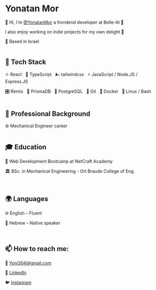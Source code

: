 # Yonatan Mor
👋 Hi, I'm [@YonatanMor](https://github.com/YonatanMor)
 a frondend developer at Belle-AI 🚀

I also enjoy working on indie projects for my own delight 🙂 

📍 Based in Israel 
<br><br>
## 🎨 Tech Stack 
⚛️ React &nbsp; 🧬 TypeScript &nbsp; 🌬️ tailwindcss &nbsp; ⚡ JavaScript / Node.JS / Express.JS &nbsp; 

🎛️ Remix &nbsp; 🔎 PrismaDB &nbsp; 🐘 PostgreSQL &nbsp; 🌲 Git &nbsp;  🐳 Docker &nbsp; 🐧 Linux / Bash
<br><br>
## 💼 Professional Background
⚙️ Mechanical Engineer career
<br><br>
## 🎓 Education
📖 Web Development Bootcamp at NetCraft Academy

🏛️ BSc. in Mechanical Engineering - Ort Braude College of Eng.

<br/>

## 🌍 Languages 

🌐 English – Fluent 

🐪 Hebrew – Native speaker

<br/>

## 📫 How to reach me:

📧 Yoni304@gmail.com

💼 [LinkedIn]( https://www.linkedin.com/in/jonathan-mor-dev/)

🐦 [Instagram](https://www.instagram.com/yonatanmor?igsh=dHRuOHdsdHd5Zmx2)
